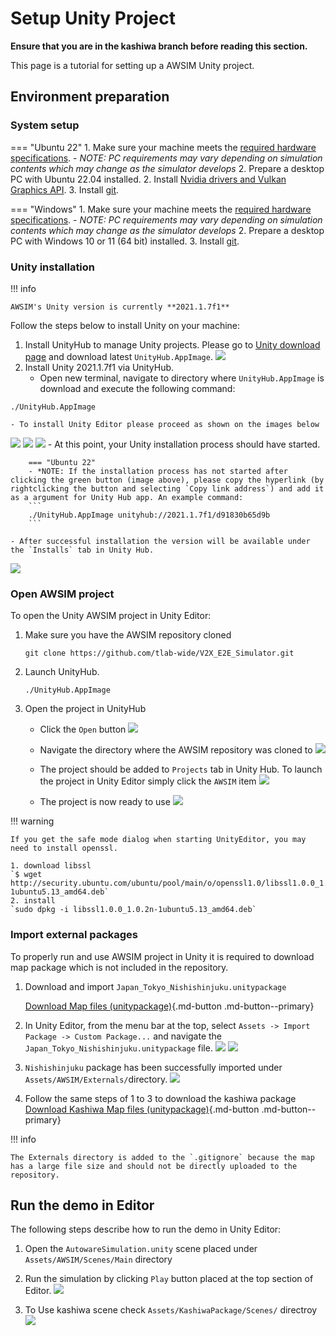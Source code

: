# Setup Unity Project

<b> Ensure that you are in the kashiwa branch before reading this section.</b>

This page is a tutorial for setting up a AWSIM Unity project.

## Environment preparation

### System setup

=== "Ubuntu 22"
    1. Make sure your machine meets the [required hardware specifications](../QuickStartDemo/#pc-specs).
        - *NOTE: PC requirements may vary depending on simulation contents which may change as the simulator develops*
    2. Prepare a desktop PC with Ubuntu 22.04 installed.
    2. Install [Nvidia drivers and Vulkan Graphics API](../QuickStartDemo/#running-the-awsim-simulation-demo).
    3. Install [git](https://git-scm.com/).

=== "Windows"
    1. Make sure your machine meets the [required hardware specifications](../QuickStartDemo/#pc-specs).
        - *NOTE: PC requirements may vary depending on simulation contents which may change as the simulator develops*
    2. Prepare a desktop PC with Windows 10 or 11 (64 bit) installed.
    3. Install [git](https://git-scm.com/).

### Unity installation

!!! info

    AWSIM's Unity version is currently **2021.1.7f1**

Follow the steps below to install Unity on your machine:

1. Install UnityHub to manage Unity projects. Please go to [Unity download page](https://unity3d.com/get-unity/download) and download latest `UnityHub.AppImage`.
![](image_1.png)
2. Install Unity 2021.1.7f1 via UnityHub.
    - Open new terminal, navigate to directory where `UnityHub.AppImage` is download and execute the following command:
```
./UnityHub.AppImage
```
    - To install Unity Editor please proceed as shown on the images below
![](image_2.png)
![](image_3.png)
![](image_4.png)
    - At this point, your Unity installation process should have started.

        === "Ubuntu 22"
        - *NOTE: If the installation process has not started after clicking the green button (image above), please copy the hyperlink (by rightclicking the button and selecting `Copy link address`) and add it as a argument for Unity Hub app. An example command:
        ```
        ./UnityHub.AppImage unityhub://2021.1.7f1/d91830b65d9b
        ```

    - After successful installation the version will be available under the `Installs` tab in Unity Hub.
![](image_5.png)

### Open AWSIM project

To open the Unity AWSIM project in Unity Editor:
1. Make sure you have the AWSIM repository cloned
    ```
    git clone https://github.com/tlab-wide/V2X_E2E_Simulator.git
    ```

2. Launch UnityHub.
    ```
    ./UnityHub.AppImage
    ```

3. Open the project in UnityHub
    - Click the `Open` button
![](image_6.png)

    - Navigate the directory where the AWSIM repository was cloned to
![](image_7.png)

    - The project should be added to `Projects` tab in Unity Hub. To launch the project in Unity Editor simply click the `AWSIM` item
![](image_8.png)

    - The project is now ready to use
![](image_9.png)

!!! warning

    If you get the safe mode dialog when starting UnityEditor, you may need to install openssl.

    1. download libssl  
    `$ wget http://security.ubuntu.com/ubuntu/pool/main/o/openssl1.0/libssl1.0.0_1.0.2n-1ubuntu5.13_amd64.deb`
    2. install  
    `sudo dpkg -i libssl1.0.0_1.0.2n-1ubuntu5.13_amd64.deb`

### Import external packages

To properly run and use AWSIM project in Unity it is required to download map package which is not included in the repository.

1. Download and import `Japan_Tokyo_Nishishinjuku.unitypackage`

    [Download Map files (unitypackage)](https://github.com/tier4/AWSIM/releases/download/v1.1.0/Japan_Tokyo_Nishishinjuku.unitypackage){.md-button .md-button--primary}

2. In Unity Editor, from the menu bar at the top, select `Assets -> Import Package -> Custom Package...` and navigate the `Japan_Tokyo_Nishishinjuku.unitypackage` file.
![](image_10.png)
![](image_11.png)
3. `Nishishinjuku` package has been successfully imported under `Assets/AWSIM/Externals/`directory.
![](image_12.png)


4. Follow the same steps of 1 to 3 to download the kashiwa package
    [Download Kashiwa Map  files (unitypackage)](https://drive.google.com/file/d/1BDRqKoSWoFUZLmhaKN0ip7HBFcUHueAH/view?usp=drive_link){.md-button .md-button--primary}

!!! info

    The Externals directory is added to the `.gitignore` because the map has a large file size and should not be directly uploaded to the repository.

## Run the demo in Editor

The following steps describe how to run the demo in Unity Editor:

1. Open the `AutowareSimulation.unity` scene placed under `Assets/AWSIM/Scenes/Main` directory
2. Run the simulation by clicking `Play` button placed at the top section of Editor.
![](image_13.png)

3. To Use kashiwa scene check `Assets/KashiwaPackage/Scenes/` directroy
![](image_14.png)
<br><br><br><br>
